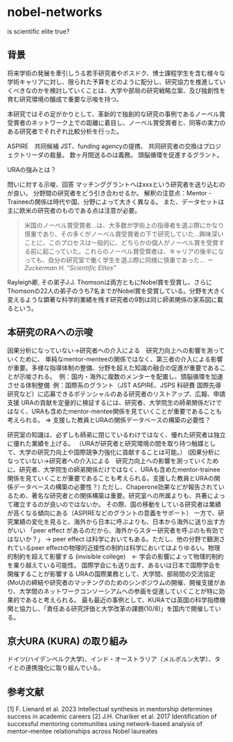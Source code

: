 # nobel-networks
is scientific elite true?

## 背景
将来学術の発展を牽引しうる若手研究者やポスドク、博士課程学生を含む様々な学術キャリアに対し、限られた予算をどのように配分し、研究協力を推進していくべきなのかを検討していくことは、大学や部局の研究戦略立案、及び独創性を育む研究環境の醸成で重要な示唆を持つ。

本研究ではその足がかりとして、革新的で独創的な研究の事例であるノーベル賞受賞者のネットワーク上での距離に着目し、ノーベル賞受賞者と、同等の実力のある研究者でそれぞれ比較分析を行った。

ASPIRE　共同候補
JST、funding agencyの提携、
共同研究者の交換はプロジェクトリーダの裁量。
数ヶ月間送るのは義務。
頭脳循環を促進するグラント。

URAの強みとは？

問いに対する示唆、回答
マッチンググラントへはxxxという研究者を送り込むのが良い。
分野間の研究者をどう引き合わせるか。
解釈の注意点：Mentor - Traineeの関係は時代や国、分野によって大きく異なる。
また、データセットは主に欧米の研究者のものである点は注意が必要。

> 米国のノーベル賞受賞者...は、大多数が学術上の指導者を選ぶ際にかなり慎重であり、その多くがノーベル賞受賞者の下で研究していた...興味深いことに、このプロセスは一般的に、どちらかの個人がノーベル賞を受賞する前に起こっていた。これらのノーベル賞受賞者は、キャリアの後半になっても、自分の研究室で働く学生を選ぶ際に同様に慎重であった...
> _ー Zuckerman H. “Scientific Elites”_

Rayleigh卿, その弟子J.J. Thomsonは両方ともにNobel賞を受賞し、さらにThomsonの22人の弟子のうち7名までがNobel賞を受賞している。分野を大きく変えるような顕著な科学的業績を残す研究者の9割は同じ師弟関係の家系図に載るという。

## 本研究のRAへの示唆
因果分析になっていない→研究者への介入による　研究力向上への影響を測っていくために、
単純なmentor-menteeの関係ではなく、第三者の介入による影響が重要。多様な指導体制の整備、分野を超えた知識の融合の促進が重要であることが示唆される。 
例：国内・海外に複数のメンターを配置し、頭脳循環を加速させる体制整備
 例：国際系のグラント（JST ASPIRE、JSPS 科研費 国際先導研究など）に応募できるポテンシャルのある研究者のリストアップ、広報、申請支援
URAの貢献を定量的に検証するには、研究者、大学院生の師弟関係だけではなく、URAも含めたmentor-mentee関係を見ていくことが重要であることも考えられる。 ⇒ 支援した教員とURAの関係データベースの構築の必要性？

研究室の知識は、必ずしも師弟に閉じているわけではなく、優れた研究者は独立に優れた業績を上げる。
（URAが研究者と研究環境の間を取り持つ触媒として、大学の研究力向上や国際競争力強化に貢献することは可能。）
(因果分析になっていない→研究者への介入による　研究力向上への影響を測っていくために、研究者、大学院生の師弟関係だけではなく、URAも含めたmentor-trainee関係を見ていくことが重要であることも考えられる。支援した教員とURAの関係データベースの構築の必要性？)
ただし、Chaperone効果などが報告されているため、著名な研究者との関係構築は重要。研究室への所属よりも、共著によって確立するのが良いのではないか。
その際、国の移動をしている研究者は業績が高くなる傾向にある（ASPIREなどのグラントの意義をサポート）
一方で、研究業績の変化を見ると、海外から日本に呼ぶよりも、日本から海外に送り出す方がいい
「peer effect があるのだから、海外からスター研究者を呼ぶのも有効ではないか？」
→ peer effect は科学においてもある。ただし、他の分野で観測されているpeer effectの物理的近接性の制約は科学においてはよりゆるい。物理的制約を超えて影響する (invisible college)　← 学会の影響によって物理的制約を乗り越えている可能性。
国際学会にも送り出す、あるいは日本で国際学会を開催することが影響する
URAの国際業務として、大学間、部局間の交流協定(MoU)の締結や研究者のマッチングのためのシンポジウムの開催、開催支援があり、大学間のネットワークコンソーシアムへの参画を促進していくことが特に効果的であると考えられる。
最も最近の事例として、KURAでは英国の科学指標機関と協力し、「責任ある研究評価と大学改革の課題(10/8)」を国内で開催している。

## 京大URA (KURA) の取り組み
ドイツ(ハイデンベルク大学)、インド・オーストラリア（メルボルン大学）、タイとの連携強化に取り組んでいる。


## 参考文献
[1] F. Lienard et al. 2023 Intellectual synthesis in mentorship determines success in academic careers
[2] J.H. Chariker et al. 2017  Identification of successful mentoring communities using network-based analysis of mentor–mentee relationships across Nobel laureates
